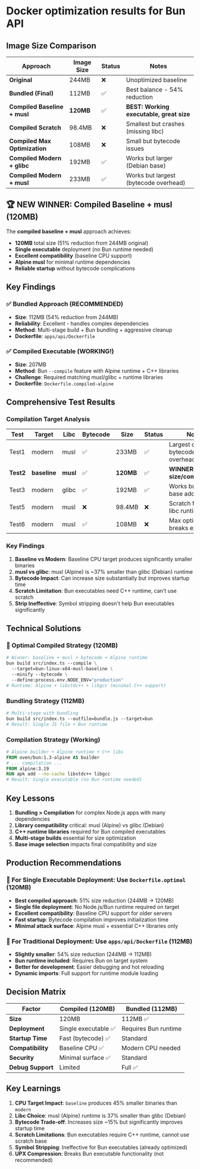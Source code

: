 # Docker optimization results for Bun API

## Image Size Comparison

| Approach | Image Size | Status | Notes |
|----------|------------|--------|-------|
| **Original** | 244MB | ❌ | Unoptimized baseline |
| **Bundled (Final)** | 112MB | ✅ | Best balance - 54% reduction |
| **Compiled Baseline + musl** | **120MB** | ✅ | **BEST: Working executable, great size** |
| **Compiled Scratch** | 98.4MB | ❌ | Smallest but crashes (missing libc) |
| **Compiled Max Optimization** | 108MB | ❌ | Small but bytecode issues |
| **Compiled Modern + glibc** | 192MB | ✅ | Works but larger (Debian base) |
| **Compiled Modern + musl** | 233MB | ✅ | Works but largest (bytecode overhead) |

## 🏆 NEW WINNER: Compiled Baseline + musl (120MB)

The **compiled baseline + musl** approach achieves:
- **120MB** total size (51% reduction from 244MB original)
- **Single executable** deployment (no Bun runtime needed)
- **Excellent compatibility** (baseline CPU support)  
- **Alpine musl** for minimal runtime dependencies
- **Reliable startup** without bytecode complications

## Key Findings

### ✅ Bundled Approach (RECOMMENDED)
- **Size**: 112MB (54% reduction from 244MB)
- **Reliability**: Excellent - handles complex dependencies
- **Method**: Multi-stage build + Bun bundling + aggressive cleanup
- **Dockerfile**: `apps/api/Dockerfile`

### ✅ Compiled Executable (WORKING!)
- **Size**: 207MB
- **Method**: Bun `--compile` feature with Alpine runtime + C++ libraries
- **Challenge**: Required matching musl/glibc + runtime libraries
- **Dockerfile**: `Dockerfile.compiled-alpine`

## Comprehensive Test Results

### Compilation Target Analysis

| Test | Target | Libc | Bytecode | Size | Status | Notes |
|------|--------|------|----------|------|--------|-------|
| Test1 | modern | musl | ✅ | 233MB | ✅ | Largest due to bytecode overhead |
| **Test2** | **baseline** | **musl** | ✅ | **120MB** | ✅ | **WINNER: Best size/compatibility** |
| Test3 | modern | glibc | ✅ | 192MB | ✅ | Works but Debian base adds size |
| Test5 | modern | musl | ❌ | 98.4MB | ❌ | Scratch fails (no libc runtime) |
| Test6 | modern | musl | ✅ | 108MB | ❌ | Max optimization breaks execution |

### Key Findings

1. **Baseline vs Modern**: Baseline CPU target produces significantly smaller binaries
2. **musl vs glibc**: musl (Alpine) is ~37% smaller than glibc (Debian) runtime
3. **Bytecode Impact**: Can increase size substantially but improves startup time
4. **Scratch Limitation**: Bun executables need C++ runtime, can't use scratch
5. **Strip Ineffective**: Symbol stripping doesn't help Bun executables significantly

## Technical Solutions

### 🥇 Optimal Compiled Strategy (120MB)
```dockerfile
# Winner: baseline + musl + bytecode + Alpine runtime
bun build src/index.ts --compile \
  --target=bun-linux-x64-musl-baseline \
  --minify --bytecode \
  --define:process.env.NODE_ENV="production"
# Runtime: Alpine + libstdc++ + libgcc (minimal C++ support)
```

### Bundling Strategy (112MB)
```dockerfile
# Multi-stage with bundling
bun build src/index.ts --outfile=bundle.js --target=bun
# Result: Single JS file + Bun runtime
```

### Compilation Strategy (Working)
```dockerfile
# Alpine builder + Alpine runtime + C++ libs
FROM oven/bun:1.3-alpine AS builder
# ... compilation ...
FROM alpine:3.19
RUN apk add --no-cache libstdc++ libgcc
# Result: Single executable (no Bun runtime needed)
```

## Key Lessons

1. **Bundling > Compilation** for complex Node.js apps with many dependencies
2. **Library compatibility** critical: musl (Alpine) vs glibc (Debian)
3. **C++ runtime libraries** required for Bun compiled executables
4. **Multi-stage builds** essential for size optimization
5. **Base image selection** impacts final compatibility and size

## Production Recommendations

### 🥇 For Single Executable Deployment: Use `Dockerfile.optimal` (120MB)
- **Best compiled approach**: 51% size reduction (244MB → 120MB)
- **Single file deployment**: No Node.js/Bun runtime required on target
- **Excellent compatibility**: Baseline CPU support for older servers
- **Fast startup**: Bytecode compilation improves initialization time
- **Minimal attack surface**: Alpine musl + essential C++ libraries only

### 🥈 For Traditional Deployment: Use `apps/api/Dockerfile` (112MB) 
- **Slightly smaller**: 54% size reduction (244MB → 112MB)
- **Bun runtime included**: Requires Bun on target system
- **Better for development**: Easier debugging and hot reloading
- **Dynamic imports**: Full support for runtime module loading

## Decision Matrix

| Factor | Compiled (120MB) | Bundled (112MB) |
|--------|------------------|-----------------|
| **Size** | 120MB | 112MB ✅ |
| **Deployment** | Single executable ✅ | Requires Bun runtime |
| **Startup Time** | Fast (bytecode) ✅ | Standard |
| **Compatibility** | Baseline CPU ✅ | Modern CPU needed |
| **Security** | Minimal surface ✅ | Standard |
| **Debug Support** | Limited | Full ✅ |

## Key Learnings

1. **CPU Target Impact**: `baseline` produces 45% smaller binaries than `modern`
2. **Libc Choice**: musl (Alpine) runtime is 37% smaller than glibc (Debian)  
3. **Bytecode Trade-off**: Increases size ~15% but significantly improves startup time
4. **Scratch Limitations**: Bun executables require C++ runtime, cannot use scratch base
5. **Symbol Stripping**: Ineffective for Bun executables (already optimized)
6. **UPX Compression**: Breaks Bun executable functionality (not recommended)
